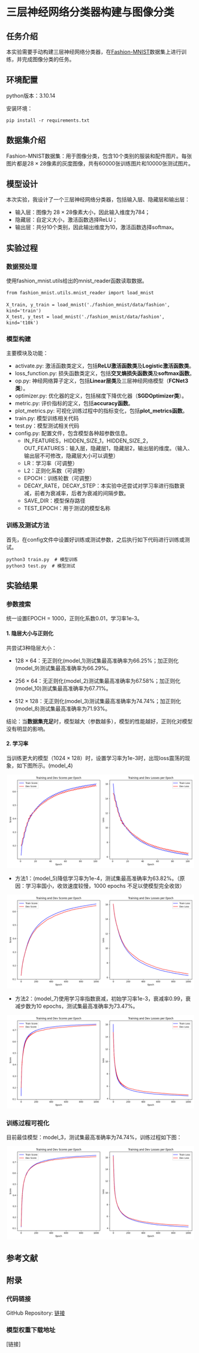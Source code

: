 # 三层神经网络分类器构建与图像分类

## 任务介绍

本实验需要手动构建三层神经网络分类器，在[Fashion-MNIST](https://github.com/zalandoresearch/fashion-mnist)数据集上进行训练，并完成图像分类的任务。

## 环境配置
python版本：3.10.14

安装环境：
```
pip install -r requirements.txt
```

## 数据集介绍

Fashion-MNIST数据集：用于图像分类，包含10个类别的服装和配件图片。每张图片都是$28 \times 28$像素的灰度图像，共有60000张训练图片和10000张测试图片。

## 模型设计

本次实验，我设计了一个三层神经网络分类器，包括输入层、隐藏层和输出层：

- 输入层：图像为 $28 \times 28$像素大小，因此输入维度为784；
- 隐藏层：自定义大小，激活函数选择ReLU；
- 输出层：共分10个类别，因此输出维度为10，激活函数选择softmax。

## 实验过程

### 数据预处理
使用fashion_mnist.utils给出的mnist_reader函数读取数据。
```
from fashion_mnist.utils.mnist_reader import load_mnist

X_train, y_train = load_mnist('./fashion_mnist/data/fashion', kind='train')
X_test, y_test = load_mnist('./fashion_mnist/data/fashion', kind='t10k')
```
### 模型构建
主要模块及功能：
- activate.py: 激活函数类定义，包括**ReLU激活函数类**及**Logistic激活函数类**。
- loss_function.py: 损失函数类定义，包括**交叉熵损失函数类**及**softmax函数**。
- op.py: 神经网络算子定义，包括**Linear层类**及三层神经网络模型（**FCNet3类**）。
- optimizer.py: 优化器的定义，包括梯度下降优化器（**SGDOptimizer类**）。
- metric.py: 评价指标的定义，包括**accuracy函数**。
- plot_metrics.py: 可视化训练过程中的指标变化，包括**plot_metrics函数**。
- train.py: 模型训练相关代码
- test.py：模型测试相关代码
- config.py: 配置文件，包含模型各种超参数信息。
    - IN_FEATURES，HIDDEN_SIZE_1，HIDDEN_SIZE_2，OUT_FEATURES：输入层，隐藏层1，隐藏层2，输出层的维度。（输入、输出层不可修改，隐藏层大小可以调整）
    - LR：学习率（可调整）
    - L2：正则化系数（可调整）
    - EPOCH：训练轮数（可调整）
    - DECAY_RATE，DECAY_STEP：本实验中还尝试对学习率进行指数衰减，前者为衰减率，后者为衰减的间隔步数。
    - SAVE_DIR：模型保存路径
    - TEST_EPOCH：用于测试的模型名称

### 训练及测试方法
首先，在config文件中设置好训练或测试参数，之后执行如下代码进行训练或测试。
```
python3 train.py  # 模型训练
python3 test.py  # 模型测试
```


## 实验结果

### 参数搜索
统一设置EPOCH = 1000，正则化系数0.01，学习率1e-3。
#### 1. 隐层大小与正则化


共尝试3种隐层大小：

- $128 \times 64$：无正则化(model_1)测试集最高准确率为66.25%；加正则化(model_9)测试集最高准确率为66.29%。

- $256 \times 64$：无正则化(model_2)测试集最高准确率为67.58%；加正则化(model_10)测试集最高准确率为67.71%。

- $512 \times 128$：无正则化(model_3)测试集最高准确率为74.74%；加正则化(model_8)测试集最高准确率为71.93%。

结论：当**数据集充足**时，模型越大（参数越多），模型的性能越好，正则化对模型没有明显的影响。

#### 2. 学习率

当训练更大的模型（$1024 \times 128$）时，设置学习率为1e-3时，出现loss震荡的现象，如下图所示。(model_4)
<p align="center">
<img src="./model/model_4/myplot.png" alt="训练过程" width="500" height="250">
</p>

- 方法1：(model_5)降低学习率为1e-4，测试集最高准确率为63.82%。（原因：学习率国小，收敛速度较慢，1000 epochs 不足以使模型完全收敛）

<p align="center">
<img src="./model/model_5/model_5.png" alt="训练过程" width="500" height="250">
</p>

- 方法2：(model_7)使用学习率指数衰减，初始学习率1e-3，衰减率0.99，衰减步数为10 epochs，测试集最高准确率为73.47%。

<p align="center">
<img src="./model/model_7/model_7.png" alt="训练过程" width="500" height="250">
</p>

### 训练过程可视化

目前最佳模型：model_3，测试集最高准确率为74.74%，训练过程如下图：

<p align="center">
<img src="./model/model_3/model_3.png" alt="训练过程" width="500" height="250">
</p>

## 参考文献

## 附录

### 代码链接

GitHub Repository: [链接]([https://github.com/zjx-827/Image_classification])

### 模型权重下载地址

[链接]

